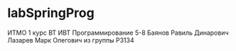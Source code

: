 # labSpringProg
ИТМО 1 курс ВТ ИВТ Программирование 5-8
Баянов Равиль Динарович 
Лазарев Марк Олегович
из группы P3134
